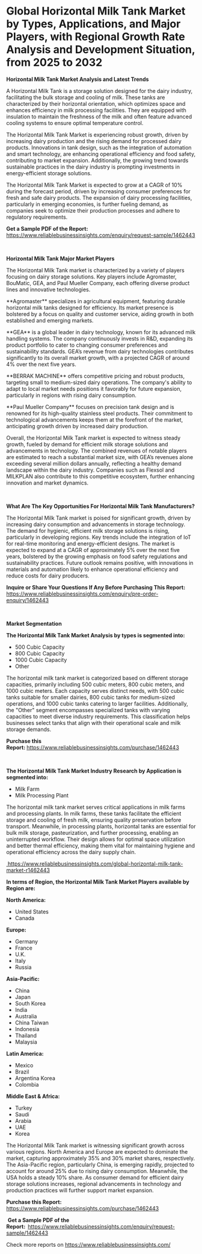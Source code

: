 <p><h1>Global Horizontal Milk Tank Market by Types, Applications, and Major Players, with Regional Growth Rate Analysis and Development Situation, from 2025 to 2032</h1></p><p><strong>Horizontal Milk Tank Market Analysis and Latest Trends</strong></p>
<p><p>A Horizontal Milk Tank is a storage solution designed for the dairy industry, facilitating the bulk storage and cooling of milk. These tanks are characterized by their horizontal orientation, which optimizes space and enhances efficiency in milk processing facilities. They are equipped with insulation to maintain the freshness of the milk and often feature advanced cooling systems to ensure optimal temperature control.</p><p>The Horizontal Milk Tank Market is experiencing robust growth, driven by increasing dairy production and the rising demand for processed dairy products. Innovations in tank design, such as the integration of automation and smart technology, are enhancing operational efficiency and food safety, contributing to market expansion. Additionally, the growing trend towards sustainable practices in the dairy industry is prompting investments in energy-efficient storage solutions.</p><p>The Horizontal Milk Tank Market is expected to grow at a CAGR of 10% during the forecast period, driven by increasing consumer preferences for fresh and safe dairy products. The expansion of dairy processing facilities, particularly in emerging economies, is further fueling demand, as companies seek to optimize their production processes and adhere to regulatory requirements.</p></p>
<p><strong>Get a Sample PDF of the Report:&nbsp;</strong> <a href="https://www.reliablebusinessinsights.com/enquiry/request-sample/1462443?utm_campaign=3383&utm_medium=2&utm_source=Github&utm_content=ia&utm_term=12042025&utm_id=horizontal-milk-tank">https://www.reliablebusinessinsights.com/enquiry/request-sample/1462443</a></p>
<p>&nbsp;</p>
<p><strong>Horizontal Milk Tank Major Market Players</strong></p>
<p><p>The Horizontal Milk Tank market is characterized by a variety of players focusing on dairy storage solutions. Key players include Agromaster, BouMatic, GEA, and Paul Mueller Company, each offering diverse product lines and innovative technologies.</p><p>**Agromaster** specializes in agricultural equipment, featuring durable horizontal milk tanks designed for efficiency. Its market presence is bolstered by a focus on quality and customer service, aiding growth in both established and emerging markets.</p><p>**GEA** is a global leader in dairy technology, known for its advanced milk handling systems. The company continuously invests in R&D, expanding its product portfolio to cater to changing consumer preferences and sustainability standards. GEA’s revenue from dairy technologies contributes significantly to its overall market growth, with a projected CAGR of around 4% over the next five years.</p><p>**BERRAK MACHINE** offers competitive pricing and robust products, targeting small to medium-sized dairy operations. The company's ability to adapt to local market needs positions it favorably for future expansion, particularly in regions with rising dairy consumption.</p><p>**Paul Mueller Company** focuses on precision tank design and is renowned for its high-quality stainless steel products. Their commitment to technological advancements keeps them at the forefront of the market, anticipating growth driven by increased dairy production.</p><p>Overall, the Horizontal Milk Tank market is expected to witness steady growth, fueled by demand for efficient milk storage solutions and advancements in technology. The combined revenues of notable players are estimated to reach a substantial market size, with GEA’s revenues alone exceeding several million dollars annually, reflecting a healthy demand landscape within the dairy industry. Companies such as Flexsol and MILKPLAN also contribute to this competitive ecosystem, further enhancing innovation and market dynamics.</p></p>
<p>&nbsp;</p>
<p><strong>What Are The Key Opportunities For Horizontal Milk Tank Manufacturers?</strong></p>
<p><p>The Horizontal Milk Tank market is poised for significant growth, driven by increasing dairy consumption and advancements in storage technology. The demand for hygienic, efficient milk storage solutions is rising, particularly in developing regions. Key trends include the integration of IoT for real-time monitoring and energy-efficient designs. The market is expected to expand at a CAGR of approximately 5% over the next five years, bolstered by the growing emphasis on food safety regulations and sustainability practices. Future outlook remains positive, with innovations in materials and automation likely to enhance operational efficiency and reduce costs for dairy producers.</p></p>
<p><strong>Inquire or Share Your Questions If Any Before Purchasing This Report:</strong> <a href="https://www.reliablebusinessinsights.com/enquiry/pre-order-enquiry/1462443?utm_campaign=3383&utm_medium=2&utm_source=Github&utm_content=ia&utm_term=12042025&utm_id=horizontal-milk-tank">https://www.reliablebusinessinsights.com/enquiry/pre-order-enquiry/1462443</a></p>
<p>&nbsp;</p>
<p><strong>Market Segmentation</strong></p>
<p><strong>The Horizontal Milk Tank Market Analysis by types is segmented into:</strong></p>
<p><ul><li>500 Cubic Capacity</li><li>800 Cubic Capacity</li><li>1000 Cubic Capacity</li><li>Other</li></ul></p>
<p><p>The horizontal milk tank market is categorized based on different storage capacities, primarily including 500 cubic meters, 800 cubic meters, and 1000 cubic meters. Each capacity serves distinct needs, with 500 cubic tanks suitable for smaller dairies, 800 cubic tanks for medium-sized operations, and 1000 cubic tanks catering to larger facilities. Additionally, the "Other" segment encompasses specialized tanks with varying capacities to meet diverse industry requirements. This classification helps businesses select tanks that align with their operational scale and milk storage demands.</p></p>
<p><strong>Purchase this Report:&nbsp;</strong><a href="https://www.reliablebusinessinsights.com/purchase/1462443?utm_campaign=3383&utm_medium=2&utm_source=Github&utm_content=ia&utm_term=12042025&utm_id=horizontal-milk-tank">https://www.reliablebusinessinsights.com/purchase/1462443</a></p>
<p>&nbsp;</p>
<p><strong>The Horizontal Milk Tank Market Industry Research by Application is segmented into:</strong></p>
<p><ul><li>Milk Farm</li><li>Milk Processing Plant</li></ul></p>
<p><p>The horizontal milk tank market serves critical applications in milk farms and processing plants. In milk farms, these tanks facilitate the efficient storage and cooling of fresh milk, ensuring quality preservation before transport. Meanwhile, in processing plants, horizontal tanks are essential for bulk milk storage, pasteurization, and further processing, enabling an uninterrupted workflow. Their design allows for optimal space utilization and better thermal efficiency, making them vital for maintaining hygiene and operational efficiency across the dairy supply chain.</p></p>
<p><a href="https://www.reliablebusinessinsights.com/global-horizontal-milk-tank-market-r1462443?utm_campaign=3383&utm_medium=2&utm_source=Github&utm_content=ia&utm_term=12042025&utm_id=horizontal-milk-tank">&nbsp;https://www.reliablebusinessinsights.com/global-horizontal-milk-tank-market-r1462443</a></p>
<p><strong>In terms of Region, the Horizontal Milk Tank Market Players available by Region are:</strong></p>
<p>
    <p> <strong> North America: </strong>
        <ul>
            <li>United States</li>
            <li>Canada</li>
        </ul>
        </p> 
    <p> <strong> Europe: </strong>
        <ul>
            <li>Germany</li>
            <li>France</li>
            <li>U.K.</li>
            <li>Italy</li>
            <li>Russia</li>
        </ul>
        </p> 
    <p> <strong> Asia-Pacific: </strong>
        <ul>
            <li>China</li>
            <li>Japan</li>
            <li>South Korea</li>
            <li>India</li>
            <li>Australia</li>
            <li>China Taiwan</li>
            <li>Indonesia</li>
            <li>Thailand</li>
            <li>Malaysia</li>
        </ul>
        </p> 
    <p> <strong> Latin America: </strong>
        <ul>
            <li>Mexico</li>
            <li>Brazil</li>
            <li>Argentina Korea</li>
            <li>Colombia</li>
        </ul>
        </p> 
    <p> <strong> Middle East & Africa: </strong>
        <ul>
            <li>Turkey</li>
            <li>Saudi</li>
            <li>Arabia</li>
            <li>UAE</li>
            <li>Korea</li>
        </ul>
    </p>
    </p>
<p><p>The Horizontal Milk Tank market is witnessing significant growth across various regions. North America and Europe are expected to dominate the market, capturing approximately 35% and 30% market shares, respectively. The Asia-Pacific region, particularly China, is emerging rapidly, projected to account for around 25% due to rising dairy consumption. Meanwhile, the USA holds a steady 10% share. As consumer demand for efficient dairy storage solutions increases, regional advancements in technology and production practices will further support market expansion.</p></p>
<p><strong>Purchase this Report: </strong><a href="https://www.reliablebusinessinsights.com/purchase/1462443?utm_campaign=3383&utm_medium=2&utm_source=Github&utm_content=ia&utm_term=12042025&utm_id=horizontal-milk-tank">https://www.reliablebusinessinsights.com/purchase/1462443</a></p>
<p>&nbsp;<strong>Get a Sample PDF of the Report:&nbsp;&nbsp;</strong><a href="https://www.reliablebusinessinsights.com/enquiry/request-sample/1462443?utm_campaign=3383&utm_medium=2&utm_source=Github&utm_content=ia&utm_term=12042025&utm_id=horizontal-milk-tank">https://www.reliablebusinessinsights.com/enquiry/request-sample/1462443</a></p>
<p><strong></strong></p>
<p>Check more reports on <a href="https://www.reliablebusinessinsights.com/?utm_campaign=3383&utm_medium=2&utm_source=Github&utm_content=ia&utm_term=12042025&utm_id=horizontal-milk-tank">https://www.reliablebusinessinsights.com/</a></p>